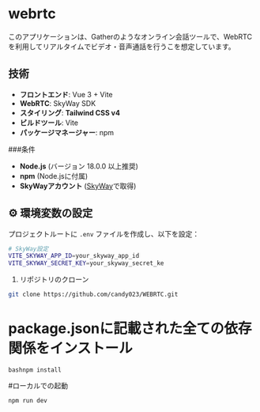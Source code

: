 # webrtc

このアプリケーションは、Gatherのようなオンライン会話ツールで、WebRTCを利用してリアルタイムでビデオ・音声通話を行うこを想定しています。
## 技術

- **フロントエンド**: Vue 3 + Vite
- **WebRTC**: SkyWay SDK
- **スタイリング**: **Tailwind CSS v4**
- **ビルドツール**: Vite
- **パッケージマネージャー**: npm

###条件

- **Node.js** (バージョン 18.0.0 以上推奨)
- **npm** (Node.jsに付属)
- **SkyWayアカウント** ([SkyWay](https://skyway.ntt.com/)で取得)

## ⚙️ 環境変数の設定

プロジェクトルートに `.env` ファイルを作成し、以下を設定：

```bash
# SkyWay設定
VITE_SKYWAY_APP_ID=your_skyway_app_id
VITE_SKYWAY_SECRET_KEY=your_skyway_secret_ke
```
1. リポジトリのクローン
```bash
git clone https://github.com/candy023/WEBRTC.git
```
# package.jsonに記載された全ての依存関係をインストール
```
bashnpm install
```
#ローカルでの起動
```
npm run dev
```



